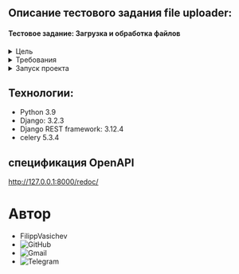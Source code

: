 
## **Описание тестового задания file uploader:** 

#### Тестовое задание: Загрузка и обработка файлов

<details>
 <summary>Цель</summary>
    Разработать Django REST API, который позволяет загружать файлы на сервер,
    а затем асинхронно обрабатывать их с использованием Celery.
</details>

<details>
 <summary>Требования</summary> 

+ Создать Django проект и приложение.
+ Использовать Django REST Framework для создания API.
+ Реализовать модель File, которая будет представлять загруженные файлы. Модель должна содержать поля:
  + file: поле типа FileField, используемое для загрузки файла.
  + uploaded_at: поле типа DateTimeField, содержащее дату и время загрузки файла.
  + processed: поле типа BooleanField, указывающее, был ли файл обработан.
+ Реализовать сериализатор для модели File.
+ Создать API эндпоинт upload/, который будет принимать POST-запросы для загрузки файлов. При загрузке файла необходимо создать объект модели File, сохранить файл на сервере и запустить асинхронную задачу для обработки файла с использованием Celery. В ответ на успешную загрузку файла вернуть статус 201 и сериализованные данные файла.
+ Реализовать Celery задачу для обработки файла. Задача должна быть запущена асинхронно и изменять поле processed модели File на True после обработки файла.
+ Реализовать API эндпоинт files/, который будет возвращать список всех файлов с их данными, включая статус обработки.
</details>


<details>
  <summary>Запуск проекта</summary>


**Создать секретный ключ приложения:**
```
Создать файл .env в корневой папке проекта
Сгенерировать секретный ключ с помощью команды:

python -c 'from django.core.management.utils import get_random_secret_key; print(get_random_secret_key())'

Заполнить файл env по шаблону:
    SECRET_KEY = <ваш секретный ключ>
    ALLOWED_HOSTS=<IP сервера>, <Домен сервера>
    POSTGRES_USER=django_user
    POSTGRES_PASSWORD=django_password
    POSTGRES_DB=django_db
    
    DB_HOST=db
    DB_PORT=5432
```

**Запустить компоус файл:** 
``` 
docker-compose up --build
```

#### После выполнения вышеперечисленных инструкций бэкенд проекта будет доступен по адресу http://127.0.0.1:8000/
</details>



## Технологии: 

+ Python 3.9
+ Django: 3.2.3
+ Django REST framework: 3.12.4
+ celery 5.3.4


## спецификация OpenAPI
http://127.0.0.1:8000/redoc/

# Автор
+ FilippVasichev
+ ![GitHub](https://img.shields.io/badge/GitHub-FilippVasichev-brightgreen)
+ ![Gmail](https://img.shields.io/badge/Gmail-aciktrasher@gmail.com-red)
+ ![Telegram](https://img.shields.io/badge/Telegram-@zionweeds-blue)



